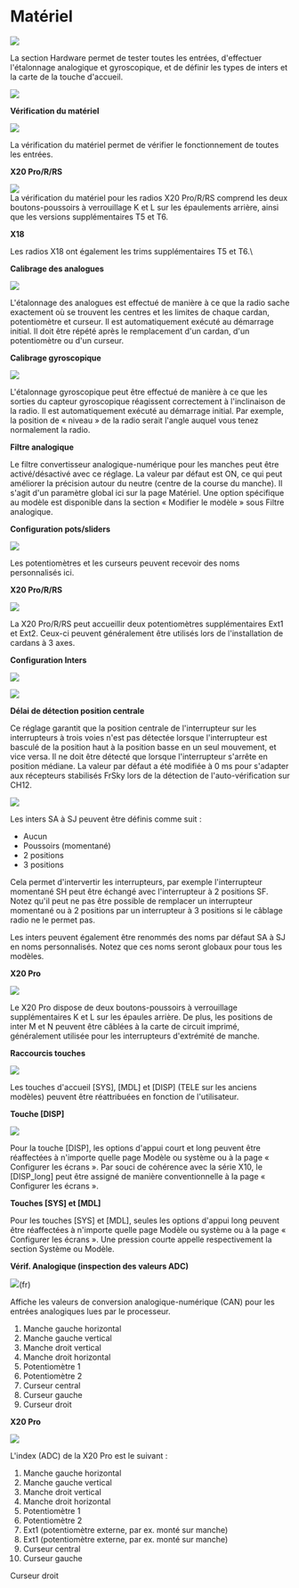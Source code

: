 # Matériel

![](<../.gitbook/assets/0 (5).jpeg>)

La section Hardware permet de tester toutes les entrées, d'effectuer l'étalonnage analogique et gyroscopique, et de définir les types de inters et la carte de la touche d'accueil.

![](<../.gitbook/assets/1 (5).jpeg>)

**Vérification du matériel**

![](<../.gitbook/assets/2 (6).jpeg>)

La vérification du matériel permet de vérifier le fonctionnement de toutes les entrées.

**X20 Pro/R/RS**

![](<../.gitbook/assets/3 (7).jpeg>)\
La vérification du matériel pour les radios X20 Pro/R/RS comprend les deux boutons-poussoirs à verrouillage K et L sur les épaulements arrière, ainsi que les versions supplémentaires T5 et T6.

**X18**

Les radios X18 ont également les trims supplémentaires T5 et T6.\


**Calibrage des analogues**

![](<../.gitbook/assets/4 (8).jpeg>)

L'étalonnage des analogues est effectué de manière à ce que la radio sache exactement où se trouvent les centres et les limites de chaque cardan, potentiomètre et curseur. Il est automatiquement exécuté au démarrage initial. Il doit être répété après le remplacement d'un cardan, d'un potentiomètre ou d'un curseur.

**Calibrage gyroscopique**

![](<../.gitbook/assets/5 (5).jpeg>)

L'étalonnage gyroscopique peut être effectué de manière à ce que les sorties du capteur gyroscopique réagissent correctement à l'inclinaison de la radio. Il est automatiquement exécuté au démarrage initial. Par exemple, la position de « niveau » de la radio serait l'angle auquel vous tenez normalement la radio.

**Filtre analogique**

Le filtre convertisseur analogique-numérique pour les manches peut être activé/désactivé avec ce réglage. La valeur par défaut est ON, ce qui peut améliorer la précision autour du neutre (centre de la course du manche). Il s'agit d'un paramètre global ici sur la page Matériel. Une option spécifique au modèle est disponible dans la section « Modifier le modèle » sous Filtre analogique.

**Configuration pots/sliders**

![](<../.gitbook/assets/6 (3).jpeg>)

Les potentiomètres et les curseurs peuvent recevoir des noms personnalisés ici.

**X20 Pro/R/RS**

![](<../.gitbook/assets/7 (5).jpeg>)

La X20 Pro/R/RS peut accueillir deux potentiomètres supplémentaires Ext1 et Ext2. Ceux-ci peuvent généralement être utilisés lors de l'installation de cardans à 3 axes.

**Configuration Inters**

![](<../.gitbook/assets/8 (2).png>)

![](<../.gitbook/assets/9 (4).jpeg>)

**Délai de détection position centrale**

Ce réglage garantit que la position centrale de l'interrupteur sur les interrupteurs à trois voies n'est pas détectée lorsque l'interrupteur est basculé de la position haut à la position basse en un seul mouvement, et vice versa. Il ne doit être détecté que lorsque l'interrupteur s'arrête en position médiane. La valeur par défaut a été modifiée à 0 ms pour s'adapter aux récepteurs stabilisés FrSky lors de la détection de l'auto-vérification sur CH12.

![](<../.gitbook/assets/10 (4).png>)

Les inters SA à SJ peuvent être définis comme suit :

* Aucun
* Poussoirs (momentané)
* 2 positions
* 3 positions

Cela permet d'intervertir les interrupteurs, par exemple l'interrupteur momentané SH peut être échangé avec l'interrupteur à 2 positions SF. Notez qu'il peut ne pas être possible de remplacer un interrupteur momentané ou à 2 positions par un interrupteur à 3 positions si le câblage radio ne le permet pas.

Les inters peuvent également être renommés des noms par défaut SA à SJ en noms personnalisés. Notez que ces noms seront globaux pour tous les modèles.

**X20 Pro**

![](<../.gitbook/assets/11 (5).jpeg>)

Le X20 Pro dispose de deux boutons-poussoirs à verrouillage supplémentaires K et L sur les épaules arrière. De plus, les positions de inter M et N peuvent être câblées à la carte de circuit imprimé, généralement utilisée pour les interrupteurs d'extrémité de manche.

**Raccourcis touches**

![](<../.gitbook/assets/12 (5).jpeg>)

Les touches d'accueil \[SYS], \[MDL] et \[DISP] (TELE sur les anciens modèles) peuvent être réattribuées en fonction de l'utilisateur.

**Touche \[DISP]**

![](<../.gitbook/assets/13 (4).jpeg>)

Pour la touche \[DISP], les options d'appui court et long peuvent être réaffectées à n'importe quelle page Modèle ou système ou à la page « Configurer les écrans ». Par souci de cohérence avec la série X10, le \[DISP\_long] peut être assigné de manière conventionnelle à la page « Configurer les écrans ».

**Touches \[SYS] et \[MDL]**

Pour les touches \[SYS] et \[MDL], seules les options d'appui long peuvent être réaffectées à n'importe quelle page Modèle ou système ou à la page « Configurer les écrans ». Une pression courte appelle respectivement la section Système ou Modèle.

**Vérif. Analogique (inspection des valeurs ADC)**

![](<../.gitbook/assets/14 (2).png>)(fr)

Affiche les valeurs de conversion analogique-numérique (CAN) pour les entrées analogiques lues par le processeur.

1. Manche gauche horizontal
2. Manche gauche vertical
3. Manche droit vertical
4. Manche droit horizontal
5. Potentiomètre 1
6. Potentiomètre 2
7. Curseur central
8. Curseur gauche
9. Curseur droit

**X20 Pro**

![](<../.gitbook/assets/15 (4).jpeg>)

L'index (ADC) de la X20 Pro est le suivant :

1. Manche gauche horizontal
2. Manche gauche vertical
3. Manche droit vertical
4. Manche droit horizontal
5. Potentiomètre 1
6. Potentiomètre 2
7. Ext1 (potentiomètre externe, par ex. monté sur manche)
8. Ext1 (potentiomètre externe, par ex. monté sur manche)
9. Curseur central
10. Curseur gauche

Curseur droit
